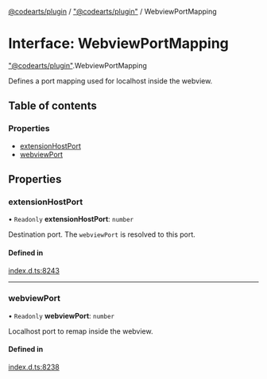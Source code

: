 [@codearts/plugin](../README.md) / ["@codearts/plugin"](../modules/_codearts_plugin_.md) / WebviewPortMapping

# Interface: WebviewPortMapping

["@codearts/plugin"](../modules/_codearts_plugin_.md).WebviewPortMapping

Defines a port mapping used for localhost inside the webview.

## Table of contents

### Properties

- [extensionHostPort](codearts_plugin_.WebviewPortMapping.md#extensionhostport)
- [webviewPort](codearts_plugin_.WebviewPortMapping.md#webviewport)

## Properties

### extensionHostPort

• `Readonly` **extensionHostPort**: `number`

Destination port. The `webviewPort` is resolved to this port.

#### Defined in

[index.d.ts:8243](https://github.com/huaweicloud/cloudide-plugin-api/blob/03b481c/index.d.ts#L8243)

___

### webviewPort

• `Readonly` **webviewPort**: `number`

Localhost port to remap inside the webview.

#### Defined in

[index.d.ts:8238](https://github.com/huaweicloud/cloudide-plugin-api/blob/03b481c/index.d.ts#L8238)
